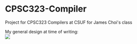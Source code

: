 # CPSC323-Compiler
Project for CPSC323 Compilers at CSUF for James Choi's class

My general design at time of writing:   
![](https://github.com/TelloVisionGames/CPSC323-Compiler/blob/dev/RAT21F%20Compiler/Lexical%20Analyzer/Docs/Assignment1Design.png)  


